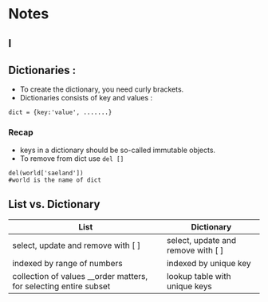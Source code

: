 # Notes
## I
## Dictionaries :
 - To create the dictionary, you need curly brackets.
 - Dictionaries consists of key and values :
 ```
 dict = {key:'value', .......}
 ```
 
 
### Recap
 - keys in a dictionary should be so-called immutable objects.
 - To remove from dict use `del []`
 ```
 del(world['saeland'])
 #world is the name of dict
 ```
 ## List vs. Dictionary
 
|List                                                                  |Dictionary               |
|-------------------------------------------------|-------------------------                     |
|select, update and remove with [ ]                |      select, update and remove with [ ]       |
|indexed by range of numbers                      |indexed by unique key                         |
|collection of values __order matters, for selecting entire subset |lookup table with unique keys|